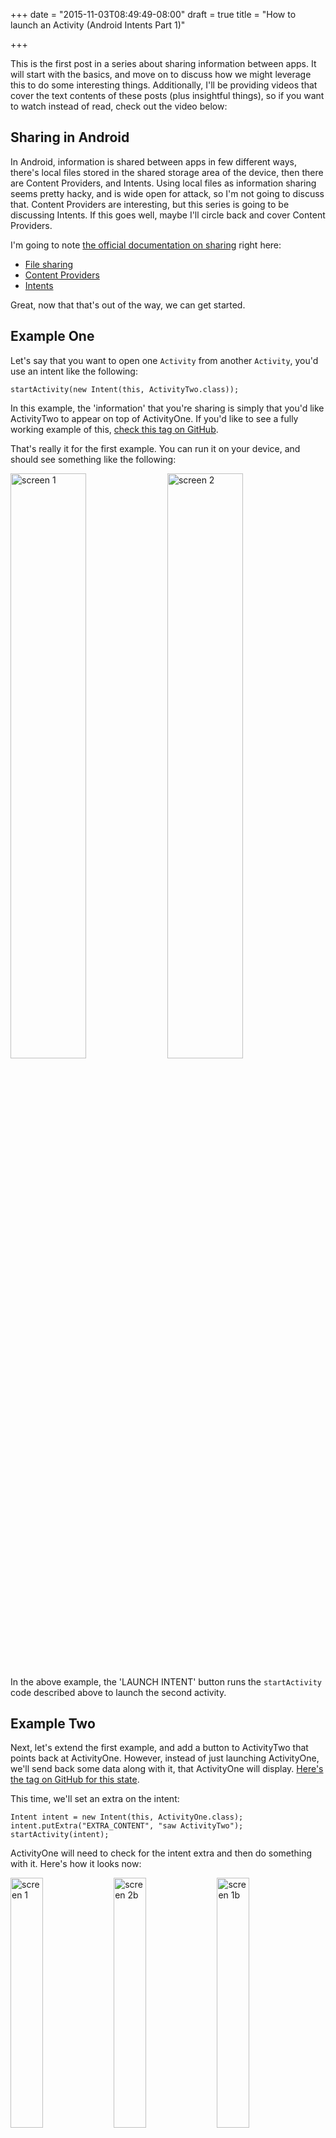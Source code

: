 +++
date = "2015-11-03T08:49:49-08:00"
draft = true
title = "How to launch an Activity (Android Intents Part 1)"

+++

This is the first post in a series about sharing information between apps. It will start with the basics, and move on to discuss how we might leverage this to do some interesting things. Additionally, I'll be providing videos that cover the text contents of these posts (plus insightful things), so if you want to watch instead of read, check out the video below:

<youtube video here>

## Sharing in Android

In Android, information is shared between apps in few different ways, there's local files stored in the shared storage area of the device, then there are Content Providers, and Intents. Using local files as information sharing seems pretty hacky, and is wide open for attack, so I'm not going to discuss that. Content Providers are interesting, but this series is going to be discussing Intents. If this goes well, maybe I'll circle back and cover Content Providers.

I'm going to note [the official documentation on sharing](http://developer.android.com/training/building-content-sharing.html) right here:

* [File sharing](http://developer.android.com/training/secure-file-sharing/index.html)
* [Content Providers](http://developer.android.com/guide/topics/providers/content-providers.html)
* [Intents](http://developer.android.com/training/sharing/index.html)

Great, now that that's out of the way, we can get started.

## Example One

Let's say that you want to open one `Activity` from another `Activity`, you'd use an intent like the following:

    startActivity(new Intent(this, ActivityTwo.class));

In this example, the 'information' that you're sharing is simply that you'd like ActivityTwo to appear on top of ActivityOne. If you'd like to see a fully working example of this, [check this tag on GitHub](https://github.com/emil10001/AndroidIntentExamples/tree/step1).

That's really it for the first example. You can run it on your device, and should see something like the following:

<img alt="screen 1" width="49%" src="https://s3.amazonaws.com/ejf3-public/hosted_files/ejf_io/intents/activity1.png" > <img alt="screen 2" width="49%" src="https://s3.amazonaws.com/ejf3-public/hosted_files/ejf_io/intents/activity2.png" >

In the above example, the 'LAUNCH INTENT' button runs the `startActivity` code described above to launch the second activity.

## Example Two

Next, let's extend the first example, and add a button to ActivityTwo that points back at ActivityOne. However, instead of just launching ActivityOne, we'll send back some data along with it, that ActivityOne will display. [Here's the tag on GitHub for this state](https://github.com/emil10001/AndroidIntentExamples/tree/step2).

This time, we'll set an extra on the intent:

    Intent intent = new Intent(this, ActivityOne.class);
    intent.putExtra("EXTRA_CONTENT", "saw ActivityTwo");
    startActivity(intent);

ActivityOne will need to check for the intent extra and then do something with it. Here's how it looks now:

<img alt="screen 1" width="32%" src="https://s3.amazonaws.com/ejf3-public/hosted_files/ejf_io/intents/activity1.png" > <img alt="screen 2b" width="32%" src="https://s3.amazonaws.com/ejf3-public/hosted_files/ejf_io/intents/activity2b.png" > <img alt="screen 1b" width="32%" src="https://s3.amazonaws.com/ejf3-public/hosted_files/ejf_io/intents/activity1b.png" >

## Conclusion

That's it for right now, but you saw a couple of basic things here. We're now launching an Activity as well as passing some data along.
